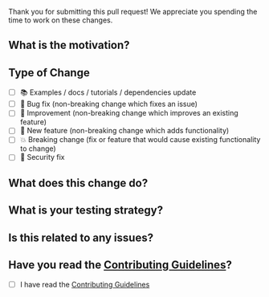 Thank you for submitting this pull request! We appreciate you spending the time to work on these changes.

## What is the motivation?

<!-- Provide information on the motivation for why you have made this change. -->

## Type of Change

<!-- Mark with an `x` all the checkboxes that apply (like `[x]`) -->

- [ ] 📚 Examples / docs / tutorials / dependencies update
- [ ] 🔧 Bug fix (non-breaking change which fixes an issue)
- [ ] 🥂 Improvement (non-breaking change which improves an existing feature)
- [ ] 🚀 New feature (non-breaking change which adds functionality)
- [ ] 💥 Breaking change (fix or feature that would cause existing functionality to change)
- [ ] 🔐 Security fix

## What does this change do?

<!-- Provide a description of what this pull request does. -->

## What is your testing strategy?

<!-- Write your test plan here. If you changed any code, please provide us with clear instructions on how you verified your changes work. -->

## Is this related to any issues?

<!-- If this pull request is related to any other pull request or issue, or resolves any issues - then link all related pull requests and issues here. -->

## Have you read the [Contributing Guidelines]?

- [ ] I have read the [Contributing Guidelines]

[Contributing Guidelines]: https://github.com/surrealdb/surrealdb/blob/main/CONTRIBUTING.md
